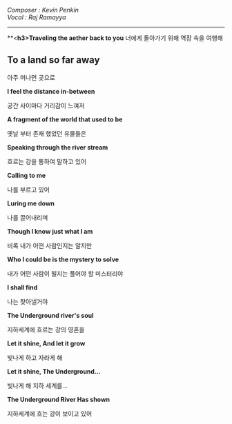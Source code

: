 
*Composer : Kevin Penkin <br>*
*Vocal : Raj Ramayya*

---

**<**h3>Traveling the aether back to you</h3>**
너에게 돌아가기 위해 역장 속을 여행해

 

**<h2>To a land so far away</h2>**
아주 머나먼 곳으로

 

**I feel the distance in-between**

공간 사이마다 거리감이 느껴저

 

**A fragment of the world that used to be**

옛날 부터 존재 했었던 유물들은

 

**Speaking through the river stream**

흐르는 강을 통하여 말하고 있어

 
**Calling to me**

나를 부르고 있어

 

**Luring me down**

나를 끌어내리며

 

**Though I know just what I am**

비록 내가 어떤 사람인지는 알지만

 

**Who I could be is the mystery to solve**

내가 어떤 사람이 될지는 풀어야 할 미스터리야

 

**I shall find**

나는 찾아낼거야

 

**The Underground river's soul**

지하세계에 흐르는 강의 영혼을

 

**Let it shine, And let it grow**

빛나게 하고 자라게 해

 

**Let it shine, The Underground...**

빛나게 해 지하 세계를...

 

**The Underground River Has shown**

지하세계에 흐는 강이 보이고 있어

